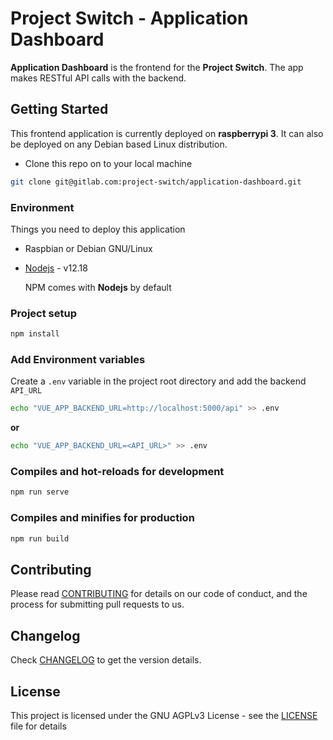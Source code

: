# Project Switch - Application Dashboard

__Application Dashboard__ is the frontend for the __Project Switch__. The app makes RESTful API calls with the backend.

## Getting Started

This frontend application is currently deployed on __raspberrypi 3__. It can also be deployed on any Debian based Linux distribution.

- Clone this repo on to your local machine

```bash
git clone git@gitlab.com:project-switch/application-dashboard.git
```

### Environment

Things you need to deploy this application

- Raspbian or Debian GNU/Linux

- [Nodejs](https://github.com/nodesource/distributions/blob/master/README.md#installation-instructions) - v12.18

  NPM comes with __Nodejs__ by default

### Project setup

```bash
npm install
```

### Add Environment variables

Create a `.env` variable in the project root directory and add the backend `API_URL`

```bash
echo "VUE_APP_BACKEND_URL=http://localhost:5000/api" >> .env
```

__or__

```bash
echo "VUE_APP_BACKEND_URL=<API_URL>" >> .env
```

### Compiles and hot-reloads for development

```bash
npm run serve
```

### Compiles and minifies for production

```bash
npm run build
```

## Contributing

Please read [CONTRIBUTING](CONTRIBUTING.md) for details on our code of conduct, and the process for submitting pull requests to us.

## Changelog

Check [CHANGELOG](CHANGELOG.md) to get the version details.

## License

This project is licensed under the GNU AGPLv3 License - see the [LICENSE](LICENSE) file for details
